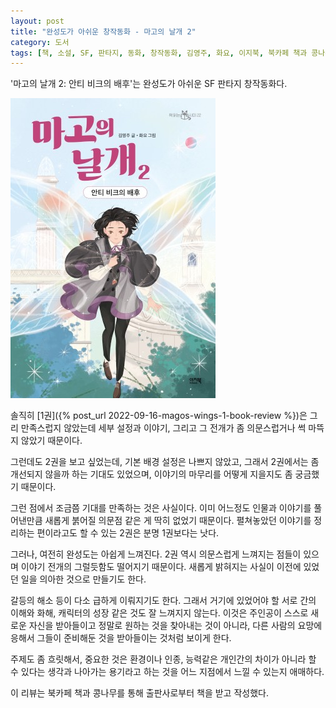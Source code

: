 ```yaml
---
layout: post
title: "완성도가 아쉬운 창작동화 - 마고의 날개 2"
category: 도서
tags: [책, 소설, SF, 판타지, 동화, 창작동화, 김영주, 화요, 이지북, 북카페 책과 콩나무, 서평]
---
```


'마고의 날개 2: 안티 비크의 배후'는
완성도가 아쉬운 SF 판타지 창작동화다.

![표지](/images/magos-wings-2-book-h480.jpg)

솔직히 [1권]({% post_url 2022-09-16-magos-wings-1-book-review %})은 그리 만족스럽지 않았는데
세부 설정과 이야기, 그리고 그 전개가 좀 의문스럽거나 썩 마뜩지 않았기 때문이다.

그런데도 2권을 보고 싶었는데,
기본 배경 설정은 나쁘지 않았고,
그래서 2권에서는 좀 개선되지 않을까 하는 기대도 있었으며,
이야기의 마무리를 어떻게 지을지도 좀 궁금했기 때문이다.

그런 점에서 조금쯤 기대를 만족하는 것은 사실이다.
이미 어느정도 인물과 이야기를 풀어낸만큼
새롭게 붉어질 의문점 같은 게 딱히 없었기 때문이다.
펼쳐놓았던 이야기를 정리하는 편이라고도 할 수 있는 2권은 분명 1권보다는 낫다.

그러나, 여전히 완성도는 아쉽게 느껴진다.
2권 역시 의문스럽게 느껴지는 점들이 있으며
이야기 전개의 그럴듯함도 떨어지기 때문이다.
새롭게 밝혀지는 사실이 이전에 있었던 일을 의아한 것으로 만들기도 한다.

갈등의 해소 등이 다소 급하게 이뤄지기도 한다.
그래서 거기에 있었어야 할 서로 간의 이해와 화해, 캐릭터의 성장 같은 것도 잘 느껴지지 않는다.
이것은 주인공이 스스로 새로운 자신을 받아들이고 정말로 원하는 것을 찾아내는 것이 아니라,
다른 사람의 요망에 응해서 그들이 준비해둔 것을 받아들이는 것처럼 보이게 한다.

주제도 좀 흐릿해서,
중요한 것은 환경이나 인종, 능력같은 개인간의 차이가 아니라
할 수 있다는 생각과 나아가는 용기라고 하는 것을
어느 지점에서 느낄 수 있는지 애매하다.



<div class="im im-info">
이 리뷰는 북카페 책과 콩나무를 통해 출판사로부터 책을 받고 작성했다.
</div>
